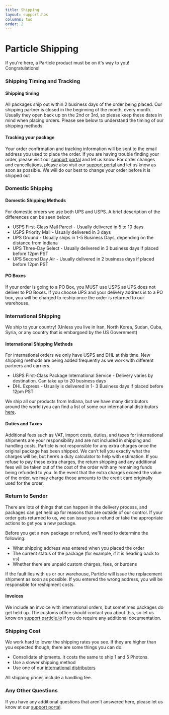 ```yaml
---
title: Shipping
layout: support.hbs
columns: two
order: 2
---
```


Particle Shipping
===



If you're here, a Particle product must be on it's way to you! Congratulations! 

### Shipping Timing and Tracking


#### Shipping timing

All packages ship out within 2 business days of the order being placed. Our shipping partner is closed in the beginning of the month, every month. Usually they open back up on the 2nd or 3rd, so please keep these dates in mind when placing orders. Please see below to understand the timing of our shipping methods. 

#### Tracking your package

Your order confirmation and tracking information will be sent to the email address you used to place the order. If you are having trouble finding your order, please visit our [support portal](https://support.particle.io) and let us know. For order changes and cancellations, please also visit our [support portal](https://support.particle.io) and let us know as soon as possible. We will do our best to change your order before it is shipped out


### Domestic Shipping

#### Domestic Shipping Methods

For domestic orders we use both UPS and USPS. A brief description of the differences can be seen below:
- USPS First-Class Mail Parcel - Usually delivered in 5 to 10 days
- USPS Priority Mail - Usually delivered in 3 days
- UPS Ground - Usually ships in 1-5 Business Days, depending on the distance from Indiana
- UPS Three-Day Select - Usually delivered in 3 business days if placed before 12pm PST
- UPS Second Day Air - Usually delivered in 2 business days if placed before 12pm PST 

#### PO Boxes

If your order is going to a PO Box, you MUST use USPS as UPS does not deliver to PO Boxes. If you choose UPS and your delivery address is to a PO box, you will be charged to reship once the order is returned to our warehouse. 


### International Shipping

We ship to your country! (Unless you live in Iran, North Korea, Sudan, Cuba, Syria, or any country that is embargoed by the US Government)

#### International Shipping Methods

For international orders we only have USPS and DHL at this time. New shipping methods are being added frequently as we work with different partners and carriers. 
- USPS First-Class Package International Service - Delivery varies by destination. Can take up to 20 business days
- DHL Express - Usually is delivered in 1- 3 Business days if placed before 12pm PST

We ship all our products from Indiana, but we have many distributors around the world (you can find a list of some our international distributors [here](https://www.particle.io/distributors).

#### Duties and Taxes

Additional fees such as VAT, import costs, duties, and taxes for international shipments are your responsibility and are not included in shipping and handling costs. Particle is not responsible for any extra charges once the original package has been shipped. We can’t tell you exactly what the charges will be, but here’s a duty calculator to help with estimation. If you refuse to pay these extra charges, the return shipping and any additional fees will be taken out of the cost of the order with any remaining funds being refunded to you. In the event that the extra charges exceed the value of the order, we may charge those amounts to the credit card originally used for the order.

### Return to Sender

There are lots of things that can happen in the delivery process, and packages can get held up for reasons that are outside of our control. If your order gets returned to us, we can issue you a refund or take the appropriate actions to get you a new package. 

Before you get a new package or refund, we'll need to determine the following:
- What shipping address was entered when you placed the order
- The current status of the package (for example, if it is heading back to us)
- Whether there are unpaid custom charges, fees, or burdens

If the fault lies with us or our warehouse, Particle will issue the replacement shipment as soon as possible. If you entered the wrong address, you will be responsible for reshipment costs. 

#### Invoices

We include an invoice with international orders, but sometimes packages do get held up. The customs office should contact you about this, so let us know on [support.particle.io](https://support.particle.io) if you do require any additional documentation. 

### Shipping Cost

We work hard to lower the shipping rates you see. If they are higher than you expected though, there are some things you can do: 
- Consolidate shipments. It costs the same to ship 1 and 5 Photons.
- Use a slower shipping method
- Use one of our [international distributors](https://www.particle.io/distributors)

All shipping prices include a handling fee. 


### Any Other Questions

If you have any additional questions that aren’t answered here, please let us know at our [support portal](https://support.particle.io).
